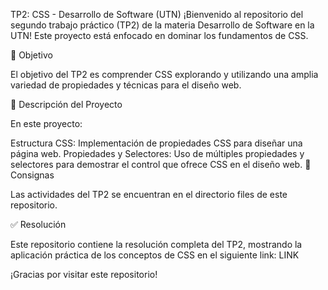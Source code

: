 TP2: CSS - Desarrollo de Software (UTN)
¡Bienvenido al repositorio del segundo trabajo práctico (TP2) de la materia Desarrollo de Software en la UTN! Este proyecto está enfocado en dominar los fundamentos de CSS.

📌 Objetivo

El objetivo del TP2 es comprender CSS explorando y utilizando una amplia variedad de propiedades y técnicas para el diseño web.

📂 Descripción del Proyecto

En este proyecto:

Estructura CSS: Implementación de propiedades CSS para diseñar una página web.
Propiedades y Selectores: Uso de múltiples propiedades y selectores para demostrar el control que ofrece CSS en el diseño web.
📑 Consignas

Las actividades del TP2 se encuentran en el directorio files de este repositorio.

✅ Resolución

Este repositorio contiene la resolución completa del TP2, mostrando la aplicación práctica de los conceptos de CSS en el siguiente link: LINK

¡Gracias por visitar este repositorio!
